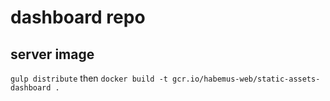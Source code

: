 # dashboard repo

## server image
`gulp distribute`
then
`docker build -t gcr.io/habemus-web/static-assets-dashboard .`